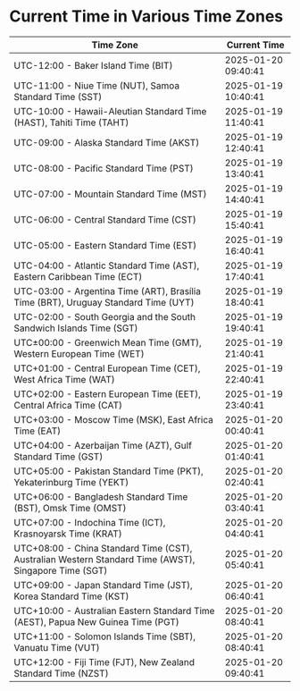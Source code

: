 # Current Time in Various Time Zones

| Time Zone | Current Time |
|-----------|--------------|
| UTC-12:00 - Baker Island Time (BIT) | 2025-01-20 09:40:41 |
| UTC-11:00 - Niue Time (NUT), Samoa Standard Time (SST) | 2025-01-19 10:40:41 |
| UTC-10:00 - Hawaii-Aleutian Standard Time (HAST), Tahiti Time (TAHT) | 2025-01-19 11:40:41 |
| UTC-09:00 - Alaska Standard Time (AKST) | 2025-01-19 12:40:41 |
| UTC-08:00 - Pacific Standard Time (PST) | 2025-01-19 13:40:41 |
| UTC-07:00 - Mountain Standard Time (MST) | 2025-01-19 14:40:41 |
| UTC-06:00 - Central Standard Time (CST) | 2025-01-19 15:40:41 |
| UTC-05:00 - Eastern Standard Time (EST) | 2025-01-19 16:40:41 |
| UTC-04:00 - Atlantic Standard Time (AST), Eastern Caribbean Time (ECT) | 2025-01-19 17:40:41 |
| UTC-03:00 - Argentina Time (ART), Brasília Time (BRT), Uruguay Standard Time (UYT) | 2025-01-19 18:40:41 |
| UTC-02:00 - South Georgia and the South Sandwich Islands Time (SGT) | 2025-01-19 19:40:41 |
| UTC±00:00 - Greenwich Mean Time (GMT), Western European Time (WET) | 2025-01-19 21:40:41 |
| UTC+01:00 - Central European Time (CET), West Africa Time (WAT) | 2025-01-19 22:40:41 |
| UTC+02:00 - Eastern European Time (EET), Central Africa Time (CAT) | 2025-01-19 23:40:41 |
| UTC+03:00 - Moscow Time (MSK), East Africa Time (EAT) | 2025-01-20 00:40:41 |
| UTC+04:00 - Azerbaijan Time (AZT), Gulf Standard Time (GST) | 2025-01-20 01:40:41 |
| UTC+05:00 - Pakistan Standard Time (PKT), Yekaterinburg Time (YEKT) | 2025-01-20 02:40:41 |
| UTC+06:00 - Bangladesh Standard Time (BST), Omsk Time (OMST) | 2025-01-20 03:40:41 |
| UTC+07:00 - Indochina Time (ICT), Krasnoyarsk Time (KRAT) | 2025-01-20 04:40:41 |
| UTC+08:00 - China Standard Time (CST), Australian Western Standard Time (AWST), Singapore Time (SGT) | 2025-01-20 05:40:41 |
| UTC+09:00 - Japan Standard Time (JST), Korea Standard Time (KST) | 2025-01-20 06:40:41 |
| UTC+10:00 - Australian Eastern Standard Time (AEST), Papua New Guinea Time (PGT) | 2025-01-20 08:40:41 |
| UTC+11:00 - Solomon Islands Time (SBT), Vanuatu Time (VUT) | 2025-01-20 08:40:41 |
| UTC+12:00 - Fiji Time (FJT), New Zealand Standard Time (NZST) | 2025-01-20 09:40:41 |

